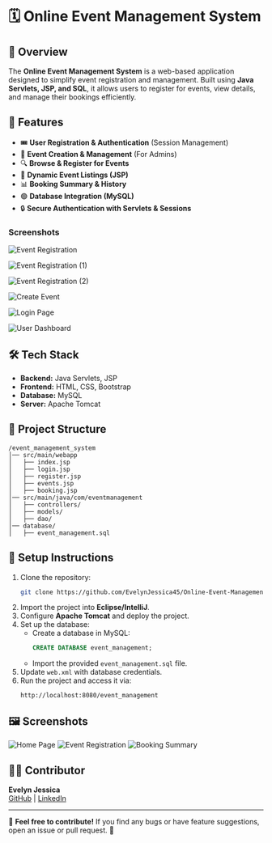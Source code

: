 # 🗓️ Online Event Management System

## 📌 Overview
The **Online Event Management System** is a web-based application designed to simplify event registration and management. Built using **Java Servlets, JSP, and SQL**, it allows users to register for events, view details, and manage their bookings efficiently.

## 🚀 Features
- 🎟️ **User Registration & Authentication** (Session Management)
- 📅 **Event Creation & Management** (For Admins)
- 🔍 **Browse & Register for Events**
- 📝 **Dynamic Event Listings (JSP)**
- 📊 **Booking Summary & History**
- 🟢 **Database Integration (MySQL)**
- 🔒 **Secure Authentication with Servlets & Sessions**

 ### Screenshots

![Event Registration]([https://raw.githubusercontent.com/EvelynJessica45/Online-Event-Management-system/a697a260b18faa660eee645f3fc41025fcaea11a/localhost_6060_event_registration_(high%20res).png](https://github.com/EvelynJessica45/Online-Event-Management-system/blob/4bc6c146bb5e6234572ff5fda8b823f80e21ff53/localhost_6060_event_registration_(high%20res)%20(1).png))  

![Event Registration (1)](https://raw.githubusercontent.com/EvelynJessica45/Online-Event-Management-system/a697a260b18faa660eee645f3fc41025fcaea11a/localhost_6060_event_registration_(high%20res)%20(1).png)  

![Event Registration (2)](https://raw.githubusercontent.com/EvelynJessica45/Online-Event-Management-system/a697a260b18faa660eee645f3fc41025fcaea11a/localhost_6060_event_registration_(high%20res)%20(2).png)  

![Create Event](https://raw.githubusercontent.com/EvelynJessica45/Online-Event-Management-system/a697a260b18faa660eee645f3fc41025fcaea11a/localhost_6060_event_registration_createEvent.jsp(high%20res).png)  

![Login Page](https://raw.githubusercontent.com/EvelynJessica45/Online-Event-Management-system/a697a260b18faa660eee645f3fc41025fcaea11a/localhost_6060_event_registration_login.jsp(high%20res).png)  

![User Dashboard](https://raw.githubusercontent.com/EvelynJessica45/Online-Event-Management-system/a697a260b18faa660eee645f3fc41025fcaea11a/localhost_6060_event_registration_userDashboard.jsp(high%20res).png)  



## 🛠️ Tech Stack
- **Backend:** Java Servlets, JSP
- **Frontend:** HTML, CSS, Bootstrap
- **Database:** MySQL
- **Server:** Apache Tomcat

## 👤 Project Structure
```
/event_management_system
│── src/main/webapp
│   ├── index.jsp
│   ├── login.jsp
│   ├── register.jsp
│   ├── events.jsp
│   ├── booking.jsp
│── src/main/java/com/eventmanagement
│   ├── controllers/
│   ├── models/
│   ├── dao/
│── database/
│   ├── event_management.sql
```

## 🎯 Setup Instructions
1. Clone the repository:
   ```sh
   git clone https://github.com/EvelynJessica45/Online-Event-Management-system.git
   ```
2. Import the project into **Eclipse/IntelliJ**.
3. Configure **Apache Tomcat** and deploy the project.
4. Set up the database:
   - Create a database in MySQL:  
     ```sql
     CREATE DATABASE event_management;
     ```
   - Import the provided `event_management.sql` file.
5. Update `web.xml` with database credentials.
6. Run the project and access it via:
   ```
   http://localhost:8080/event_management
   ```

## 🖼️ Screenshots
![Home Page](https://github.com/EvelynJessica45/Online-Event-Management-system/blob/main/screenshots/home.png)
![Event Registration](https://github.com/EvelynJessica45/Online-Event-Management-system/blob/main/screenshots/register.png)
![Booking Summary](https://github.com/EvelynJessica45/Online-Event-Management-system/blob/main/screenshots/summary.png)

## 👩‍💻 Contributor
**Evelyn Jessica**  
[GitHub](https://github.com/EvelynJessica45) | [LinkedIn](https://www.linkedin.com/in/evelyn-jessica-9a066a231/)

---

🌟 **Feel free to contribute!** If you find any bugs or have feature suggestions, open an issue or pull request. 🚀

